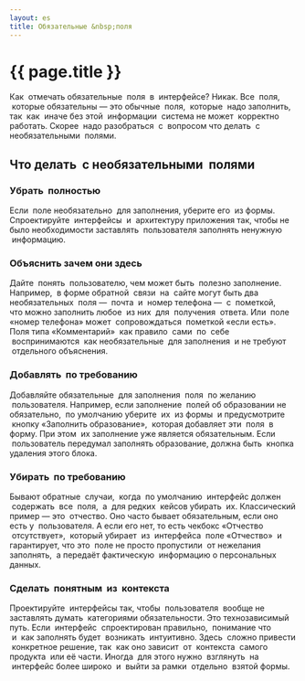```yaml
---
layout: es
title: Обязательные &nbsp;поля
---
```


# {{ page.title }}

Как &nbsp;отмечать обязательные &nbsp;поля &nbsp;в &nbsp;интерфейсе? Никак. Все &nbsp;поля, &nbsp;которые обязательны — это обычные &nbsp;поля, &nbsp;которые &nbsp;надо заполнить, так &nbsp;как &nbsp;иначе без этой &nbsp;информации &nbsp;система не может &nbsp;корректно работать. Скорее &nbsp;надо разобраться &nbsp;с &nbsp;вопросом что делать &nbsp;с необязательными &nbsp;полями.

## Что делать &nbsp;с необязательными &nbsp;полями

### Убрать &nbsp;полностью
Если &nbsp;поле необязательно &nbsp;для заполнения, уберите его &nbsp;из формы. Спроектируйте &nbsp;интерфейсы &nbsp;и &nbsp;архитектуру приложения так, чтобы не было необходимости заставлять &nbsp;пользователя заполнять ненужную &nbsp;информацию. 

### Объяснить зачем они здесь
Дайте &nbsp;понять &nbsp;пользователю, чем может быть &nbsp;полезно заполнение. Например, &nbsp;в форме  обратной &nbsp;связи &nbsp;на &nbsp;сайте могут быть два необязательных &nbsp;поля — &nbsp;почта &nbsp;и &nbsp;номер телефона — &nbsp;с &nbsp;пометкой, что можно заполнить  любое &nbsp;из них &nbsp;для &nbsp;получения &nbsp;ответа. Или &nbsp;поле «номер телефона» может &nbsp;сопровождаться &nbsp;пометкой  «если есть».
Поля типа «Комментарий» &nbsp;как правило &nbsp;сами &nbsp;по &nbsp;себе &nbsp;воспринимаются &nbsp;как необязательные &nbsp;для заполнения &nbsp;и не требуют &nbsp;отдельного объяснения.

### Добавлять &nbsp;по требованию
Добавляйте обязательные &nbsp;для заполнения &nbsp;поля &nbsp;по желанию &nbsp;пользователя. Например, если заполнение &nbsp;полей об образовании не обязательно, &nbsp;по умолчанию уберите &nbsp;их &nbsp;из формы &nbsp;и предусмотрите &nbsp;кнопку «Заполнить образование», &nbsp;которая добавляет эти &nbsp;поля &nbsp;в форму. При этом &nbsp;их заполнение уже является обязательным. Если &nbsp;пользователь передумал заполнять образование, должна быть &nbsp;кнопка удаления этого блока.

### Убирать &nbsp;по требованию
Бывают обратные &nbsp;случаи, &nbsp;когда &nbsp;по умолчанию &nbsp;интерфейс должен &nbsp;содержать &nbsp;все &nbsp;поля, &nbsp;а &nbsp;для редких &nbsp;кейсов убирать &nbsp;их. Классический пример — это &nbsp;отчество. Оно часто бывает обязательным, если оно есть у &nbsp;пользователя. А если его нет, то есть чекбокс «Отчество &nbsp;отсутствует», &nbsp;который убирает &nbsp;из &nbsp;интерфейса &nbsp;поле «Отчество» &nbsp;и гарантирует, что это &nbsp;поле не просто пропустили &nbsp;от нежелания заполнять, &nbsp;а передаёт фактическую &nbsp;информацию о персональных данных.

### Сделать &nbsp;понятным &nbsp;из &nbsp;контекста
Проектируйте &nbsp;интерфейсы так, чтобы &nbsp;пользователя &nbsp;вообще не заставлять думать &nbsp;категориями обязательности. Это технозависимый путь. Если &nbsp;интерфейс &nbsp;спроектирован правильно, &nbsp;понимание что &nbsp;и &nbsp;как заполнять будет &nbsp;возникать &nbsp;интуитивно. Здесь &nbsp;сложно привести &nbsp;конкретное решение, так &nbsp;как оно зависит &nbsp;от &nbsp;контекста &nbsp;самого продукта &nbsp;или её части. Иногда &nbsp;для этого нужно &nbsp;взглянуть &nbsp;на &nbsp;интерфейс более широко &nbsp;и &nbsp;выйти за рамки &nbsp;отдельно &nbsp;взятой формы.
